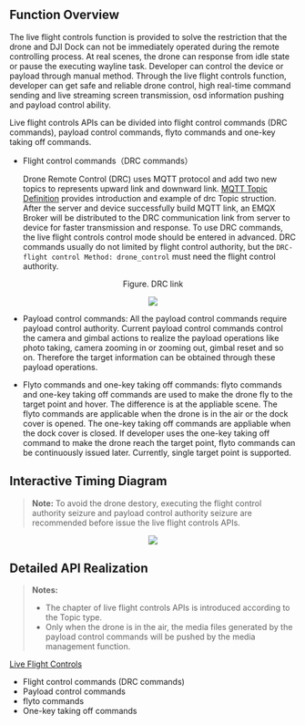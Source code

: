 ## Function Overview

The live flight controls function is provided to solve the restriction that the drone and DJI Dock can not be immediately operated during the remote controlling process. At real scenes, the drone can response from idle state or pause the executing wayline task. Developer can control the device or payload through manual method. Through the live flight controls function, developer can get safe and reliable drone control, high real-time command sending and live streaming screen transmission, osd information pushing and payload control ability.

Live flight controls APIs can be divided into flight control commands (DRC commands), payload control commands, flyto commands and one-key taking off commands.

* Flight control commands（DRC commands）
  
  Drone Remote Control (DRC) uses MQTT protocol and add two new topics to represents upward link and downward link. [MQTT Topic Definition](https://developer.dji.com/doc/cloud-api-tutorial/en/api-reference/dock-to-cloud/mqtt/topic-definition.html) provides introduction and example of drc Topic struction. After the server and device successfully build MQTT link, an EMQX Broker will be distributed to the DRC communication link from server to device for faster transmission and response. To use DRC commands, the live flight controls control mode should be entered in advanced. DRC commands usually do not limited by flight control authority, but the `DRC-flight control Method: drone_control` must need the flight control authority.

<div>
<div div style="text-align: center"><p>Figure. DRC link</p></div>
<div align=center>
<img src="https://terra-1-g.djicdn.com/71a7d383e71a4fb8887a310eb746b47f/cloudapi/v1.4/DRC-link.png" style="width:auto"/>
</div></div>

* Payload control commands: All the payload control commands require payload control authority. Current payload control commands control the camera and gimbal actions to realize the payload operations like photo taking, camera zooming in or zooming out, gimbal reset and so on. Therefore the target information can be obtained through these payload operations.

* Flyto commands and one-key taking off commands: flyto commands and one-key taking off commands are used to make the drone fly to the target point and hover. The difference is at the appliable scene. The flyto commands are applicable when the drone is in the air or the dock cover is opened. The one-key taking off commands are appliable when the dock cover is closed. If developer uses the one-key taking off command to make the drone reach the target point, flyto commands can be continuously issued later. Currently, single target point is supported. 

## Interactive Timing Diagram

> **Note:** To avoid the drone destory, executing the flight control authority seizure and payload control authority seizure are recommended before issue the live flight controls APIs.

<div align=center>
<img src="https://terra-1-g.djicdn.com/71a7d383e71a4fb8887a310eb746b47f/cloudapi/v1.4/command-flight-working-scenes-en.png" style="width:auto"/>
</div>

## Detailed API Realization

> **Notes:**
>
> * The chapter of live flight controls APIs is introduced according to the Topic type.
> * Only when the drone is in the air, the media files generated by the payload control commands will be pushed by the media management function.

[Live Flight Controls](https://developer.dji.com/doc/cloud-api-tutorial/en/api-reference/dock-to-cloud/mqtt/dock/drc.html)

* Flight control commands (DRC commands)
* Payload control commands
* flyto commands
* One-key taking off commands
